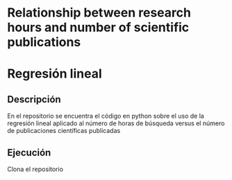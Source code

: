 # Relationship between research hours and number of scientific publications
# Regresión lineal 

## Descripción
En el repositorio se encuentra el código en python sobre el uso de la regresión lineal aplicado al número de horas de búsqueda versus el número de publicaciones científicas publicadas

## Ejecución 
Clona el repositorio 
